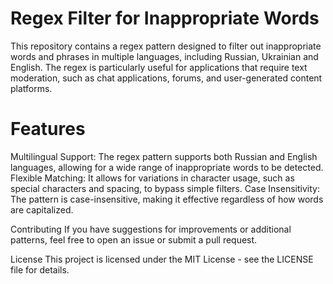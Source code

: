 # Regex Filter for Inappropriate Words

This repository contains a regex pattern designed to filter out inappropriate words and phrases in multiple languages, including Russian, Ukrainian and English. The regex is particularly useful for applications that require text moderation, such as chat applications, forums, and user-generated content platforms.

# Features
Multilingual Support: The regex pattern supports both Russian and English languages, allowing for a wide range of inappropriate words to be detected.
Flexible Matching: It allows for variations in character usage, such as special characters and spacing, to bypass simple filters.
Case Insensitivity: The pattern is case-insensitive, making it effective regardless of how words are capitalized.

Contributing
If you have suggestions for improvements or additional patterns, feel free to open an issue or submit a pull request.

License
This project is licensed under the MIT License - see the LICENSE file for details.
